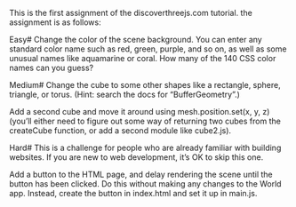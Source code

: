 This is the first assignment of the discoverthreejs.com tutorial.
the assignment is as follows:

Easy#
Change the color of the scene background. You can enter any standard color name such as red, green, purple, and so on, as well as some unusual names like aquamarine or coral. How many of the 140 CSS color names can you guess?

Medium#
Change the cube to some other shapes like a rectangle, sphere, triangle, or torus. (Hint: search the docs for “BufferGeometry”.)

Add a second cube and move it around using mesh.position.set(x, y, z) (you’ll either need to figure out some way of returning two cubes from the createCube function, or add a second module like cube2.js).

Hard#
This is a challenge for people who are already familiar with building websites. If you are new to web development, it’s OK to skip this one.

Add a button to the HTML page, and delay rendering the scene until the button has been clicked. Do this without making any changes to the World app. Instead, create the button in index.html and set it up in main.js.
